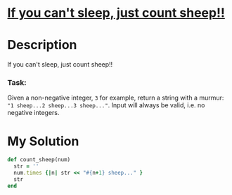 # [If you can't sleep, just count sheep!!](https://www.codewars.com/kata/5b077ebdaf15be5c7f000077)

# Description
If you can't sleep, just count sheep!!

### Task:
Given a non-negative integer, <code>3</code> for example, return a string with a murmur: <code>"1 sheep...2 sheep...3 
sheep..."</code>. Input will always be valid, i.e. no negative integers.

# My Solution
```ruby
def count_sheep(num)
  str = ''
  num.times {|n| str << "#{n+1} sheep..." }
  str
end
```
